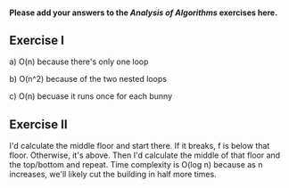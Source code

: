 #### Please add your answers to the ***Analysis of  Algorithms*** exercises here.

## Exercise I

a) O(n) because there's only one loop


b) O(n^2) because of the two nested loops


c) O(n) becuase it runs once for each bunny

## Exercise II

I'd calculate the middle floor and start there. If it breaks, f is below that floor. Otherwise, it's above. Then I'd calculate the middle of that floor and the top/bottom and repeat. Time complexity is O(log n) because as n increases, we'll likely cut the building in half more times.

